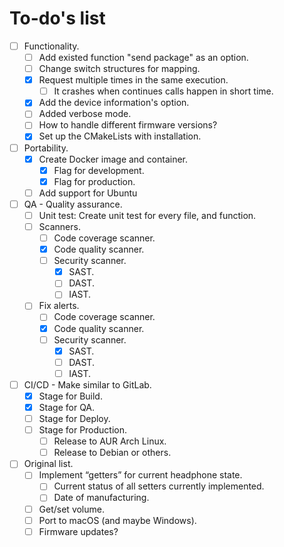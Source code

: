 # To-do's list

- [ ] Functionality.
    - [ ] Add existed function "send package" as an option.
    - [ ] Change switch structures for mapping.
    - [x] Request multiple times in the same execution.
        - [ ] It crashes when continues calls happen in short time.
    - [x] Add the device information's option.
    - [ ] Added verbose mode.
    - [ ] How to handle different firmware versions?
    - [x] Set up the CMakeLists with installation.

- [ ] Portability.
    - [x] Create Docker image and container.
        - [x] Flag for development.
        - [x] Flag for production.
    - [ ] Add support for Ubuntu

- [ ] QA - Quality assurance.
    - [ ] Unit test: Create unit test for every file, and function.
    - [ ] Scanners.
        - [ ] Code coverage scanner.
        - [x] Code quality scanner.
        - [ ] Security scanner.
            - [x] SAST.
            - [ ] DAST.
            - [ ] IAST.
    - [ ] Fix alerts.
        - [ ] Code coverage scanner.
        - [x] Code quality scanner.
        - [ ] Security scanner.
            - [x] SAST.
            - [ ] DAST.
            - [ ] IAST.

- [ ] CI/CD - Make similar to GitLab.
    - [x] Stage for Build.
    - [x] Stage for QA.
    - [ ] Stage for Deploy.
    - [ ] Stage for Production.
        - [ ] Release to AUR Arch Linux.
        - [ ] Release to Debian or others.

- [ ] Original list.
    - [ ] Implement “getters” for current headphone state.
        - [ ] Current status of all setters currently implemented.
        - [ ] Date of manufacturing.
    - [ ] Get/set volume.
    - [ ] Port to macOS (and maybe Windows).
    - [ ] Firmware updates?
